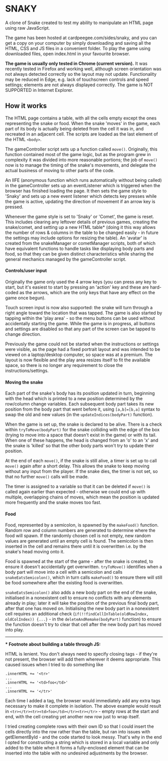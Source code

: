 # SNAKY

A clone of Snake created to test my ability to manipulate an HTML page using raw JavaScript.

The game has been hosted at cardpeegee.com/sides/snaky, and you can get a copy on your computer by simply downloading and saving all the HTML, CSS and JS files in a convenient folder. To play the game using downloaded files, open index.html in your favourite browser.

**The game is usually only tested in Chrome (current version).**
It was recently tested in Firefox and working well, although screen orientation was not always detected correctly so the layout may not update.
Functionality may be reduced in Edge, e.g. lack of touchscreen controls and speed settings; elements are not always displayed correctly.
The game is NOT SUPPORTED in Internet Explorer.

## How it works

The HTML page contains a table, with all the cells empty except the ones representing the snake or food. When the snake 'moves' in the game, each part of its body is actually being deleted from the cell it was in, and recreated in an adjacent cell. The scripts are loaded as the last element of the HTML `<body>`.

The gameController script sets up a function called `move()`. Originally, this function contained most of the game logic, but as the program grew in complexity it was divided into more reasonable portions; the job of `move()` now is to manage the timing of the snake's movements, and delegate the actual business of moving to other parts of the code.

An IIFE (anonymous function which runs automatically without being called) in the gameController sets up an eventListener which is triggered when the browser has finished loading the page. It then sets the game style to 'Snaky' and sets up a new event listener which detects key presses while the game is active, updating the direction of movement if an arrow key is pressed.

Whenever the game style is set to 'Snaky' or 'Comet', the game is reset. This includes clearing any leftover details of previous games, creating the snake/comet, and setting up a new HTML table* (doing it this way allows the number of rows & columns in the table to be changed easily - in future the settings may include options for resizing the table). An 'avatar' is created from the snakeManager or cometManager scripts, both of which have equivalent functions to handle tasks like displaying body parts and food, so that they can be given distinct characteristics while sharing the general mechanics managed by the gameController script.

#### Controls/user input

Originally the game only used the 4 arrow keys (you can press any key to start, but it's easiest to start by pressing an 'action' key and these are hard-coded as the arrows, which are the only keys that have any effect on the game once begun).

Touch screen input is now also supported: the snake will turn through a right angle toward the location that was tapped. The game is also started by tapping within the 'play area' - so the menu buttons can be used without accidentally starting the game. While the game is in progress, all buttons and settings are disabled so that any part of the screen can be tapped to change direction.

Previously the game could not be started when the instructions or settings were visible, as the page had a fixed portrait layout and was intended to be viewed on a laptop/desktop computer, so space was at a premium. The layout is now flexible and the play area resizes itself to fit the available space, so there is no longer any requirement to close the instructions/settings.

#### Moving the snake

Each part of the snake's body has its position updated in turn, beginning with the head which is printed to a new position determined by the row/column change variables. Each subsequent body part takes its new position from the body part that went before it, using `[a,b]=[b,a]` syntax to swap the old and new values (in the `updateIndices(bodyPart)` function).

When the game is set up, the snake is declared to be alive. There is a check within `tryToMove(bodyPart)` for the snake colliding with the edge of the box (trying to move into a space that doesn't exist in the game) or with its tail. When one of these happens, the head is changed from an 'o' to an 'x' and the snake is 'killed' so that the other body parts won't try to update their position.

At the end of each `move()`, if the snake is still alive, a timer is set up to call `move()` again after a short delay. This allows the snake to keep moving without any input from the player. If the snake dies, the timer is not set, so that no further `move()` calls will be made.

The timer is assigned to a variable so that it can be deleted if `move()` is called again earlier than expected - otherwise we could end up with multiple, overlapping chains of moves, which mean the position is updated more frequently and the snake moves too fast.

#### Food

Food, represented by a semicolon, is spawned by the `makeFood()` function. Random row and column numbers are generated to determine where the food will spawn. If the randomly chosen cell is not empty, new random values are generated until an empty cell is found. The semicolon is then inserted in the cell and remains there until it is overwritten i.e. by the snake's head moving onto it.

Food is spawned at the start of the game - after the snake is created, to ensure it doesn't accidentally get overwritten. `tryToMove()` identifies when a body part will move into a cell with a semicolon and calls `snakeEatsSemicolon()`, which in turn calls `makeFood()` to ensure there will still be food somewhere after the existing food is overwritten.

`snakeEatsSemicolon()` also adds a new body part on the end of the snake, initialised in a nonexistent cell to ensure no conflicts with any elements already in play; later it will take the position of the previous final body part, after that one has moved on. Initialising the new body part in a nonexistent cell requires an additional check (`if(!!findCellInTable(oldRowIndex, oldColIndex)) {...}` - in the `deleteAndRemake(bodyPart)` function) to ensure the function doesn't try to clear that cell after the new body part has moved into play.

---

**\* Footnote about building a table through JS:**

HTML is lenient. You don't always need to specify closing tags - if they're not present, the browser will add them wherever it deems appropriate. This caused issues when I tried to do something like
```
.innerHTML += '<tr>'
...
.innerHTML += '<td>foo</td>'
...
.innerHTML += '</tr>'
```

Each time I added a tag, the browser would immediately add any extra tags necessary to make it complete in isolation. The above example would result in `<tr></tr><tr><td>foo</td></tr><tr></tr>` - empty rows at the start and end, with the cell creating yet another new row just to wrap itself.

I tried creating complete rows with their own ID so that I could insert the cells directly into the row rather than the table, but ran into issues with getElementById - and the code started to look messy. That's why in the end I opted for constructing a string which is stored in a local variable and only added to the table when it forms a fully-enclosed element that can be inserted into the table with no undesired adjustments by the browser.
